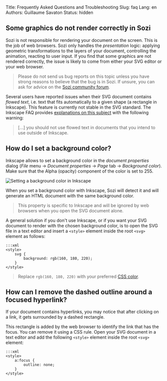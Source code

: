 Title: Frequently Asked Questions and Troubleshooting
Slug: faq
Lang: en
Authors: Guillaume Savaton
Status: hidden

Some graphics do not render correctly in Sozi
---------------------------------------------

Sozi is not responsible for rendering your document on the screen.
This is the job of web browsers.
Sozi only handles the *presentation* logic: applying geometric transformations to
the layers of your document, controlling the animation, reacting to user input.
If you find that some graphics are not rendered correctly,
the issue is likely to come from either your SVG editor or your web browser.

> Please do not send us bug reports on this topic unless you have strong reasons
> to believe that the bug is in Sozi. If unsure, you can ask for advice on the
> [Sozi community forum](/community).

Several users have reported issues when their SVG document contains
*flowed text*, i.e. text that fits automatically to a given shape (a rectangle in Inkscape).
This feature is currently not stable in the SVG standard.
The Inkscape FAQ provides [explanations on this subject](https://inkscape.org/en/learn/faq/#Flowed_text_doesn%27t_show_up_in_exported_file)
with the following warning:

> [...] you should not use flowed text in documents that you intend to use outside of Inkscape.

How do I set a background color?
--------------------------------

Inkscape allows to set a background color in the *document properties* dialog
(*File* menu &rarr; *Document properties* &rarr; *Page* tab &rarr; *Background color*).
Make sure that the Alpha (opacity) component of the color is set to 255.

![Setting a background color in Inkscape]({static}/images/faq/background-en.png)

When you set a background color with Inkscape, Sozi will detect it and will
generate an HTML document with the same background color.

> This property is specific to Inkscape and will be ignored by web browsers when
> you open the SVG document alone.

A general solution if you don't use Inkscape, or if you want your SVG document
to render with the chosen background color, is to open the SVG file in a text
editor and insert a `<style>` element inside the root `<svg>` element as follows:

    :::xml
    <style>
        svg {
            background: rgb(160, 180, 220);
        }
    </style>

> Replace `rgb(160, 180, 220)` with your preferred [CSS color](https://developer.mozilla.org/en/docs/Web/CSS/color_value).

How can I remove the dashed outline around a focused hyperlink?
---------------------------------------------------------------

If your document contains hyperlinks, you may notice that after clicking on
a link, it gets surrounded by a dashed rectangle.

This rectangle is added by the web browser to identify the link that has the
focus.
You can remove it using a CSS rule.
Open your SVG document in a text editor and add the following `<style>` element
inside the root `<svg>` element:

    :::xml
    <style>
        a:focus {
        	outline: none;
        }
    </style>
